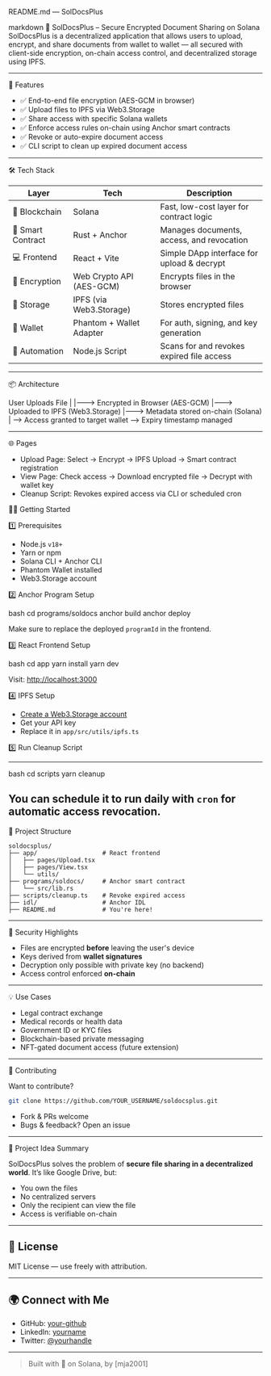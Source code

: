 README.md — SolDocsPlus

markdown
🔐 SolDocsPlus – Secure Encrypted Document Sharing on Solana
SolDocsPlus is a decentralized application that allows users to upload, encrypt, and share documents from wallet to wallet — all secured with client-side encryption, on-chain access control, and decentralized storage using IPFS.

---

🚀 Features

- ✅ End-to-end file encryption (AES-GCM in browser)
- ✅ Upload files to IPFS via Web3.Storage
- ✅ Share access with specific Solana wallets
- ✅ Enforce access rules on-chain using Anchor smart contracts
- ✅ Revoke or auto-expire document access
- ✅ CLI script to clean up expired document access

---

🛠️ Tech Stack

| Layer           | Tech                      | Description                                  |
|----------------|---------------------------|----------------------------------------------|
| 🔗 Blockchain   | Solana                    | Fast, low-cost layer for contract logic      |
| 📜 Smart Contract | Rust + Anchor            | Manages documents, access, and revocation    |
| 💻 Frontend     | React + Vite              | Simple DApp interface for upload & decrypt   |
| 🔐 Encryption   | Web Crypto API (AES-GCM)  | Encrypts files in the browser                |
| 💾 Storage      | IPFS (via Web3.Storage)   | Stores encrypted files                       |
| 👛 Wallet       | Phantom + Wallet Adapter  | For auth, signing, and key generation        |
| 🔁 Automation   | Node.js Script            | Scans for and revokes expired file access    |

---

📦 Architecture

User Uploads File
|
\|---> Encrypted in Browser (AES-GCM)
\|---> Uploaded to IPFS (Web3.Storage)
\|---> Metadata stored on-chain (Solana)
|
\--> Access granted to target wallet
\--> Expiry timestamp managed

---

🌐 Pages

- Upload Page: Select → Encrypt → IPFS Upload → Smart contract registration  
- View Page: Check access → Download encrypted file → Decrypt with wallet key  
- Cleanup Script: Revokes expired access via CLI or scheduled cron

🧑‍💻 Getting Started

1️⃣ Prerequisites

- Node.js `v18+`
- Yarn or npm
- Solana CLI + Anchor CLI
- Phantom Wallet installed
- Web3.Storage account

2️⃣ Anchor Program Setup

bash
cd programs/soldocs
anchor build
anchor deploy

Make sure to replace the deployed `programId` in the frontend.

3️⃣ React Frontend Setup

bash
cd app
yarn install
yarn dev

Visit: [http://localhost:3000](http://localhost:3000)

4️⃣ IPFS Setup

* [Create a Web3.Storage account](https://web3.storage)
* Get your API key
* Replace it in `app/src/utils/ipfs.ts`

5️⃣ Run Cleanup Script

---
bash
cd scripts
yarn cleanup

You can schedule it to run daily with `cron` for automatic access revocation.
---

📂 Project Structure

```
soldocsplus/
├── app/                  # React frontend
│   ├── pages/Upload.tsx
│   ├── pages/View.tsx
│   └── utils/
├── programs/soldocs/     # Anchor smart contract
│   └── src/lib.rs
├── scripts/cleanup.ts    # Revoke expired access
├── idl/                  # Anchor IDL
├── README.md             # You're here!
```
---
🔐 Security Highlights

* Files are encrypted **before** leaving the user's device
* Keys derived from **wallet signatures**
* Decryption only possible with private key (no backend)
* Access control enforced **on-chain**
---
💡 Use Cases

* Legal contract exchange
* Medical records or health data
* Government ID or KYC files
* Blockchain-based private messaging
* NFT-gated document access (future extension)

---

💬 Contributing

Want to contribute?

```bash
git clone https://github.com/YOUR_USERNAME/soldocsplus.git
```

* Fork & PRs welcome
* Bugs & feedback? Open an issue

---

🧠 Project Idea Summary

SolDocsPlus solves the problem of **secure file sharing in a decentralized world**. It’s like Google Drive, but:

* You own the files
* No centralized servers
* Only the recipient can view the file
* Access is verifiable on-chain

---

## 📜 License

MIT License — use freely with attribution.

---

## 🌍 Connect with Me

* GitHub: [your-github](https://github.com/mja2001)
* LinkedIn: [yourname](https://linkedin.com/in/alayhamalmajali)
* Twitter: [@yourhandle](https://twitter.com/aymmj2001)

---

> Built with 💙 on Solana, by \[mja2001]


